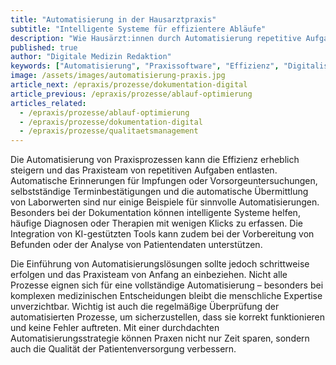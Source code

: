 ```yaml
---
title: "Automatisierung in der Hausarztpraxis"
subtitle: "Intelligente Systeme für effizientere Abläufe"
description: "Wie Hausärzt:innen durch Automatisierung repetitive Aufgaben reduzieren und sich auf die Patientenversorgung konzentrieren können."
published: true
author: "Digitale Medizin Redaktion"
keywords: ["Automatisierung", "Praxissoftware", "Effizienz", "Digitalisierung", "Prozessoptimierung"]
image: /assets/images/automatisierung-praxis.jpg
article_next: /epraxis/prozesse/dokumentation-digital
article_previous: /epraxis/prozesse/ablauf-optimierung
articles_related:
  - /epraxis/prozesse/ablauf-optimierung
  - /epraxis/prozesse/dokumentation-digital
  - /epraxis/prozesse/qualitaetsmanagement
---
```


Die Automatisierung von Praxisprozessen kann die Effizienz erheblich steigern und das Praxisteam von repetitiven Aufgaben entlasten. Automatische Erinnerungen für Impfungen oder Vorsorgeuntersuchungen, selbstständige Terminbestätigungen und die automatische Übermittlung von Laborwerten sind nur einige Beispiele für sinnvolle Automatisierungen. Besonders bei der Dokumentation können intelligente Systeme helfen, häufige Diagnosen oder Therapien mit wenigen Klicks zu erfassen. Die Integration von KI-gestützten Tools kann zudem bei der Vorbereitung von Befunden oder der Analyse von Patientendaten unterstützen.

Die Einführung von Automatisierungslösungen sollte jedoch schrittweise erfolgen und das Praxisteam von Anfang an einbeziehen. Nicht alle Prozesse eignen sich für eine vollständige Automatisierung – besonders bei komplexen medizinischen Entscheidungen bleibt die menschliche Expertise unverzichtbar. Wichtig ist auch die regelmäßige Überprüfung der automatisierten Prozesse, um sicherzustellen, dass sie korrekt funktionieren und keine Fehler auftreten. Mit einer durchdachten Automatisierungsstrategie können Praxen nicht nur Zeit sparen, sondern auch die Qualität der Patientenversorgung verbessern. 
